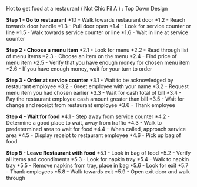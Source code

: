 Hot to get food at a restaurant ( Not Chic Fil A ) : Top Down Design


**Step 1 - Go to restaurant**
    *1.1 - Walk towards restaurant door
    *1.2 - Reach towards door handle
    *1.3 - Pull door open
    *1.4 - Look for service counter or line
    *1.5 - Walk towards service counter or line
    *1.6 - Wait in line at service counter

**Step 2 - Choose a menu item**
    *2.1 - Look for menu
    *2.2 - Read through list of menu items
    *2.3 - Choose an item on the menu
    *2.4 - Find price of menu item
    *2.5 - Verify that you have enough money for chosen menu item
    *2.6 - If you have enough money, wait for your turn to order

**Step 3 - Order at service counter**
    *3.1 - Wait to be acknowledged by restaurant employee
    *3.2 - Greet employee with your name
    *3.2 - Request menu item you had chosen earlier
    *3.3 - Wait for cash total of bill
    *3.4 - Pay the restaurant employee cash amount greater than bill
    *3.5 - Wait for change and receipt from restaurant employee
    *3.6 - Thank employee

**Step 4 - Wait for food**
    *4.1 - Step away from service counter 
    *4.2 - Determine a good place to wait, away from traffic
    *4.3 - Walk to predetermined area to wait for food
    *4.4 - When called, approach service area 
    *4.5 - Display receipt to restaurant employee
    *4.6 - Pick up bag of food

**Step 5 - Leave Restaurant with food**
    *5.1 - Look in bag of food
    *5.2 - Verify all items and coondiments
    *5.3 - Look for napkin tray
    *5.4 - Walk to napkin tray
    *5.5 - Remove napkins from tray, place in bag
    *5.6 - Look for exit
    *5.7 - Thank employees
    *5.8 - Walk towards exit
    *5.9 - Open exit door and walk through

